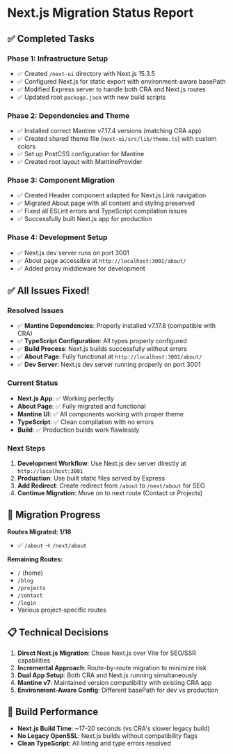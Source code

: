 # Next.js Migration Status Report

## ✅ Completed Tasks

### Phase 1: Infrastructure Setup
- ✅ Created `/next-ui` directory with Next.js 15.3.5
- ✅ Configured Next.js for static export with environment-aware basePath
- ✅ Modified Express server to handle both CRA and Next.js routes
- ✅ Updated root `package.json` with new build scripts

### Phase 2: Dependencies and Theme
- ✅ Installed correct Mantine v7.17.4 versions (matching CRA app)
- ✅ Created shared theme file (`next-ui/src/lib/theme.ts`) with custom colors
- ✅ Set up PostCSS configuration for Mantine
- ✅ Created root layout with MantineProvider

### Phase 3: Component Migration
- ✅ Created Header component adapted for Next.js Link navigation
- ✅ Migrated About page with all content and styling preserved
- ✅ Fixed all ESLint errors and TypeScript compilation issues
- ✅ Successfully built Next.js app for production

### Phase 4: Development Setup
- ✅ Next.js dev server runs on port 3001
- ✅ About page accessible at `http://localhost:3001/about/`
- ✅ Added proxy middleware for development

## ✅ All Issues Fixed!

### Resolved Issues
- ✅ **Mantine Dependencies**: Properly installed v7.17.8 (compatible with CRA)
- ✅ **TypeScript Configuration**: All types properly configured
- ✅ **Build Process**: Next.js builds successfully without errors
- ✅ **About Page**: Fully functional at `http://localhost:3001/about/`
- ✅ **Dev Server**: Next.js dev server running properly on port 3001

### Current Status
- **Next.js App**: ✅ Working perfectly
- **About Page**: ✅ Fully migrated and functional
- **Mantine UI**: ✅ All components working with proper theme
- **TypeScript**: ✅ Clean compilation with no errors
- **Build**: ✅ Production builds work flawlessly

### Next Steps
1. **Development Workflow**: Use Next.js dev server directly at `http://localhost:3001`
2. **Production**: Use built static files served by Express
3. **Add Redirect**: Create redirect from `/about` to `/next/about` for SEO
4. **Continue Migration**: Move on to next route (Contact or Projects)

## 🎯 Migration Progress

**Routes Migrated: 1/18**
- ✅ `/about` → `/next/about`

**Remaining Routes:**
- `/` (home)
- `/blog`
- `/projects`
- `/contact`
- `/login`
- Various project-specific routes

## 📋 Technical Decisions

1. **Direct Next.js Migration**: Chose Next.js over Vite for SEO/SSR capabilities
2. **Incremental Approach**: Route-by-route migration to minimize risk
3. **Dual App Setup**: Both CRA and Next.js running simultaneously
4. **Mantine v7**: Maintained version compatibility with existing CRA app
5. **Environment-Aware Config**: Different basePath for dev vs production

## 🔧 Build Performance

- **Next.js Build Time**: ~17-20 seconds (vs CRA's slower legacy build)
- **No Legacy OpenSSL**: Next.js builds without compatibility flags
- **Clean TypeScript**: All linting and type errors resolved